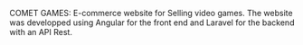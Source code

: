 COMET GAMES: E-commerce website for Selling video games.
The website was developped using Angular for the front end and Laravel for the backend with an API Rest.
